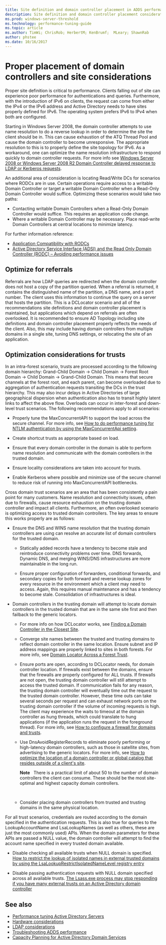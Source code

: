```yaml
---
title: Site definition and domain controller placement in ADDS performance tuning
description: Site definition and domain controller placement considerations in Active Directory performance tuning.
ms.prod: windows-server-threshold
ms.technology: performance-tuning-guide
ms.topic: article
ms.author: TimWi; ChrisRob; HerbertM; KenBrumf;  MLeary; ShawnRab
author: phstee
ms.date: 10/16/2017
---
```


# Proper placement of domain controllers and site considerations

Proper site definition is critical to performance. Clients falling out of site can experience poor performance for authentications and queries. Furthermore, with the introduction of IPv6 on clients, the request can come from either the IPv4 or the IPv6 address and Active Directory needs to have sites properly defined for IPv6. The operating system prefers IPv6 to IPv4 when both are configured.

Starting in Windows Server 2008, the domain controller attempts to use name resolution to do a reverse lookup in order to determine the site the client should be in. This can cause exhaustion of the ATQ Thread Pool and cause the domain controller to become unresponsive. The appropriate resolution to this is to properly define the site topology for IPv6. As a workaround, one can optimize the name resolution infrastructure to respond quickly to domain controller requests. For more info see [Windows Server 2008 or Windows Server 2008 R2 Domain Controller delayed response to LDAP or Kerberos requests](https://support.microsoft.com/kb/2668820).

An additional area of consideration is locating Read/Write DCs for scenarios where RODCs are in use.  Certain operations require access to a writable Domain Controller or target a writable Domain Controller when a Read-Only Domain Controller would suffice.  Optimizing these scenarios would take two paths:
-   Contacting writable Domain Controllers when a Read-Only Domain Controller would suffice.  This requires an application code change.
-   Where a writable Domain Controller may be necessary.  Place read-write Domain Controllers at central locations to minimize latency.

For further information reference:
-   [Application Compatibility with RODCs](https://technet.microsoft.com/en-us/library/cc772597.aspx)
-   [Active Directory Service Interface (ADSI) and the Read Only Domain Controller (RODC) – Avoiding performance issues](https://blogs.technet.microsoft.com/fieldcoding/2012/06/24/active-directory-service-interface-adsi-and-the-read-only-domain-controller-rodc-avoiding-performance-issues/)

## Optimize for referrals

Referrals are how LDAP queries are redirected when the domain controller does not host a copy of the partition queried. When a referral is returned, it contains the distinguished name of the partition, a DNS name, and a port number. The client uses this information to continue the query on a server that hosts the partition. This is a DCLocator scenario and all of the recommendations site definitions and domain controller placement is maintained, but applications which depend on referrals are often overlooked. It is recommended to ensure AD Topology including site definitions and domain controller placement properly reflects the needs of the client. Also, this may include having domain controllers from multiple domains in a single site, tuning DNS settings, or relocating the site of an application.

## Optimization considerations for trusts

In an intra-forest scenario, trusts are processed according to the following domain hierarchy: Grand-Child Domain -&gt; Child Domain -&gt; Forest Root Domain -&gt; Child Domain -&gt; Grand-Child Domain. This means that secure channels at the forest root, and each parent, can become overloaded due to aggregation of authentication requests transiting the DCs in the trust hierarchy. This may also incur delays in Active Directories of large geographical dispersion when authentication also has to transit highly latent links to affect the above flow. Overloads can occur in inter-forest and down-level trust scenarios. The following recommendations apply to all scenarios:

-   Properly tune the MaxConcurrentAPI to support the load across the secure channel. For more info, see [How to do performance tuning for NTLM authentication by using the MaxConcurrentApi setting](https://support.microsoft.com/kb/2688798/EN-US).

-   Create shortcut trusts as appropriate based on load.

-   Ensure that every domain controller in the domain is able to perform name resolution and communicate with the domain controllers in the trusted domain.

-   Ensure locality considerations are taken into account for trusts.

-   Enable Kerberos where possible and minimize use of the secure channel to reduce risk of running into MaxConcurrentAPI bottlenecks.

Cross domain trust scenarios are an area that has been consistently a pain point for many customers. Name resolution and connectivity issues, often due to firewalls, cause resource exhaustion on the trusting domain controller and impact all clients. Furthermore, an often overlooked scenario is optimizing access to trusted domain controllers. The key areas to ensure this works properly are as follows:

-   Ensure the DNS and WINS name resolution that the trusting domain controllers are using can resolve an accurate list of domain controllers for the trusted domain.

    -   Statically added records have a tendency to become stale and reintroduce connectivity problems over time. DNS forwards, Dynamic DNS, and merging WINS/DNS infrastructures are more maintainable in the long run.

    -   Ensure proper configuration of forwarders, conditional forwards, and secondary copies for both forward and reverse lookup zones for every resource in the environment which a client may need to access. Again, this requires manual maintenance and has a tendency to become stale. Consolidation of infrastructures is ideal.

-   Domain controllers in the trusting domain will attempt to locate domain controllers in the trusted domain that are in the same site first and then failback to the generic locators.

    -   For more info on how DCLocator works, see [Finding a Domain Controller in the Closest Site](https://technet.microsoft.com/library/cc978016.aspx).

    -   Converge site names between the trusted and trusting domains to reflect domain controller in the same location. Ensure subnet and IP address mappings are properly linked to sites in both forests. For more info, see [Domain Locator Across a Forest Trust](http://blogs.technet.com/b/askds/archive/2008/09/24/domain-locator-across-a-forest-trust.aspx).

    -   Ensure ports are open, according to DCLocator needs, for domain controller location. If firewalls exist between the domains, ensure that the firewalls are properly configured for ALL trusts. If firewalls are not open, the trusting domain controller will still attempt to access the trusted domain. If communication fails for any reason, the trusting domain controller will eventually time out the request to the trusted domain controller. However, these time outs can take several seconds per request and can exhaust network ports on the trusting domain controller if the volume of incoming requests is high. The client may experience the waits to timeout at the domain controller as hung threads, which could translate to hung applications (if the application runs the request in the foreground thread). For more info, see [How to configure a firewall for domains and trusts](https://support.microsoft.com/kb/179442).

    -   Use DnsAvoidRegisterRecords to eliminate poorly performing or high-latency domain controllers, such as those in satellite sites, from advertising to the generic locators. For more info, see [How to optimize the location of a domain controller or global catalog that resides outside of a client's site](https://support.microsoft.com/kb/306602).

        **Note**  
        There is a practical limit of about 50 to the number of domain controllers the client can consume. These should be the most site-optimal and highest capacity domain controllers.

         

    -   Consider placing domain controllers from trusted and trusting domains in the same physical location.

For all trust scenarios, credentials are routed according to the domain specified in the authentication requests. This is also true for queries to the LookupAccountName and LsaLookupNames (as well as others, these are just the most commonly used) APIs. When the domain parameters for these APIs are passed a NULL value, the domain controller will attempt to find the account name specified in every trusted domain available.

-   Disable checking all available trusts when NULL domain is specified. [How to restrict the lookup of isolated names in external trusted domains by using the LsaLookupRestrictIsolatedNameLevel registry entry](https://support.microsoft.com/kb/818024)

-   Disable passing authentication requests with NULL domain specified across all available trusts. [The Lsass.exe process may stop responding if you have many external trusts on an Active Directory domain controller](https://support.microsoft.com/kb/923241/EN-US)

## See also
- [Performance tuning Active Directory Servers](index.md)
- [Hardware considerations](hardware-considerations.md)
- [LDAP considerations](ldap-considerations.md)
- [Troubleshooting ADDS performance](troubleshoot.md) 
- [Capacity Planning for Active Directory Domain Services](https://go.microsoft.com/fwlink/?LinkId=324566)